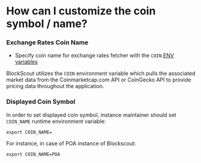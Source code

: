 # How can I customize the coin symbol / name?

### Exchange Rates Coin Name

* Specify coin name for exchange rates fetcher with the `COIN` [ENV variables ](../information-and-settings/env-variables.md)

BlockScout utilizes the `COIN` environment variable which pulls the associated market data from the Coinmarketcap.com API or CoinGecko API to provide pricing data throughout the application.


### Displayed Coin Symbol

In order to set displayed coin symbol, instance maintainer should set `COIN_NAME` runtime environment variable:

```text
export COIN_NAME=
```

For instance, in case of POA instance of Blockscout:

```text
export COIN_NAME=POA
```
